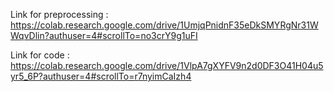 Link for preprocessing : https://colab.research.google.com/drive/1UmjqPnidnF35eDkSMYRgNr31WWqvDlin?authuser=4#scrollTo=no3crY9g1uFI

Link for code : https://colab.research.google.com/drive/1VlpA7gXYFV9n2d0DF3O41H04u5yr5_6P?authuser=4#scrollTo=r7nyimCaIzh4
